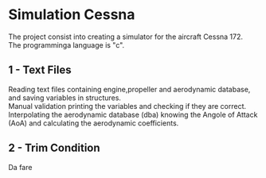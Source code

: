 # Simulation Cessna

The project consist into creating a simulator for the aircraft Cessna 172.  
The programminga language is "c".

## 1 - Text Files
Reading text files containing engine,propeller and aerodynamic database, and saving variables in structures.  
Manual validation printing the variables and checking if they are correct.  
Interpolating the aerodynamic database (dba) knowing the Angole of Attack (AoA) and calculating the aerodynamic coefficients.

## 2 - Trim Condition
Da fare
